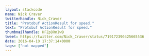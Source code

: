```yaml
---
layout: stackcode
name: Nick Craver
twitterhandle: Nick_Craver
title: "Protobuf ActionResult for speed."
text: "Protobuf ActionResult for speed."
thumbnailhandle: HFZpBRnIwB
tweet: https://twitter.com/Nick_Craver/status/719172390425665536
date: 2016-04-10 17:37:14+0000
tags: ["not-mapped"]
---
```

